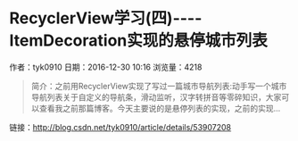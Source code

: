 # RecyclerView学习(四)----ItemDecoration实现的悬停城市列表
作者：tyk0910
日期：2016-12-30 10:16
浏览量：4218
> 简介：之前用RecyclerView实现了写过一篇城市导航列表:动手写一个城市导航列表关于自定义的导航条，滑动监听，汉字转拼音等零碎知识，大家可以查看我之前那篇博客。今天主要说的是悬停列表的实现，之前的实现...

 链接：http://blog.csdn.net/tyk0910/article/details/53907208
